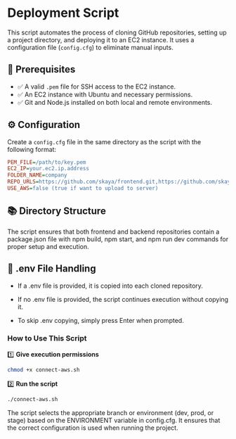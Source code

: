 # Deployment Script

This script automates the process of cloning GitHub repositories, setting up a project directory, and deploying it to an EC2 instance. It uses a configuration file (`config.cfg`) to eliminate manual inputs.

## 📌 Prerequisites
- ✅ A valid `.pem` file for SSH access to the EC2 instance.
- ✅ An EC2 instance with Ubuntu and necessary permissions.
- ✅ Git and Node.js installed on both local and remote environments.

## ⚙️ Configuration
Create a `config.cfg` file in the same directory as the script with the following format:

```ini
PEM_FILE=/path/to/key.pem
EC2_IP=your.ec2.ip.address
FOLDER_NAME=company
REPO_URLS=https://github.com/skaya/frontend.git,https://github.com/skaya/backend.git
USE_AWS=false (true if want to upload to server)
```

## 📚 Directory Structure

The script ensures that both frontend and backend repositories contain a package.json file with npm build, npm start, and npm run dev commands for proper setup and execution.

## 🔄 .env File Handling

- If a .env file is provided, it is copied into each cloned repository.

- If no .env file is provided, the script continues execution without copying it.

- To skip .env copying, simply press Enter when prompted.

### **How to Use This Script**

1️⃣ **Give execution permissions**
```bash
chmod +x connect-aws.sh
```

2️⃣ **Run the script**

```bash
./connect-aws.sh
```

The script selects the appropriate branch or environment (dev, prod, or stage) based on the ENVIRONMENT variable in config.cfg. It ensures that the correct configuration is used when running the project.
